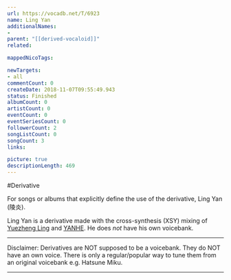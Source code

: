 ```yaml
---
url: https://vocadb.net/T/6923
name: Ling Yan
additionalNames: 
- 
parent: "[[derived-vocaloid]]"
related:

mappedNicoTags:

newTargets:
- all
commentCount: 0
createDate: 2018-11-07T09:55:49.943
status: Finished
albumCount: 0
artistCount: 0
eventCount: 0
eventSeriesCount: 0
followerCount: 2
songListCount: 0
songCount: 3
links: 

picture: true
descriptionLength: 469
---
```


#Derivative

For songs or albums that explicitly define the use of the derivative, Ling Yan (陵炎).

Ling Yan is a derivative made with the cross-synthesis (XSY) mixing of [Yuezheng Ling](http://vocadb.net/Ar/23972) and [YANHE](http://vocadb.net/Ar/10025). He does *not* have his own voicebank.
___
Disclaimer:
Derivatives are NOT supposed to be a voicebank. They do NOT have an own voice. There is only a regular/popular way to tune them from an original voicebank e.g. Hatsune Miku.

---

